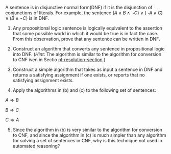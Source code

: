 

A sentence is in disjunctive normal form(DNF) if it is the disjunction of
conjunctions of literals. For example, the sentence
$(A \land B \land \lnot C) \lor (\lnot A \land C) \lor (B \land \lnot C)$
is in DNF.<br>

1.  Any propositional logic sentence is logically equivalent to the
    assertion that some possible world in which it would be true is in
    fact the case. From this observation, prove that any sentence can be
    written in DNF.<br>

2.  Construct an algorithm that converts any sentence in propositional
    logic into DNF. (<i>Hint</i>: The algorithm is similar to
    the algorithm for conversion to CNF iven in
    Sectio <a class="sectionRef" title="" href="#">pl-resolution-section</a>.)<br>

3.  Construct a simple algorithm that takes as input a sentence in DNF
    and returns a satisfying assignment if one exists, or reports that
    no satisfying assignment exists.<br>

4.  Apply the algorithms in (b) and (c) to the following set of
    sentences:<br>

 $A {\Rightarrow} B$<bR>

 $B {\Rightarrow} C$<br>

 $C {\Rightarrow} A$<br>

5.  Since the algorithm in (b) is very similar to the algorithm for
    conversion to CNF, and since the algorithm in (c) is much simpler
    than any algorithm for solving a set of sentences in CNF, why is
    this technique not used in automated reasoning?

